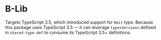 # B-Lib

Targets TypeScript 3.5, which introduced support for `Omit` type. Because this package uses TypeScript 3.5 — it can leverage `typesVersions` defined in `shared-type-def` to consume its TypeScript 3.5+ definitions.
